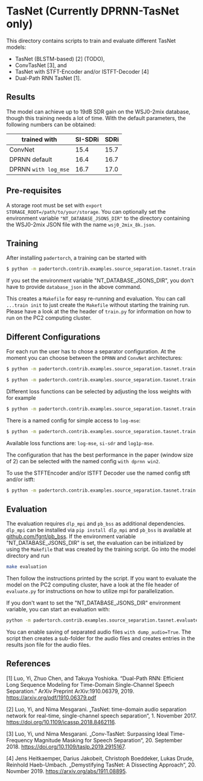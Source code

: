TasNet (Currently DPRNN-TasNet only)
=============

This directory contains scripts to train and evaluate different TasNet models:
 - TasNet (BLSTM-based) [2] (TODO),
 - ConvTasNet [3], and
 - TasNet with STFT-Encoder and/or ISTFT-Decoder [4]
 - Dual-Path RNN TasNet [1].

Results
-------

The model can achieve up to 19dB SDR gain on the WSJ0-2mix database, though this training needs a lot of time.
With the default parameters, the following numbers can be obtained:

| trained with  | SI-SDRi  | SDRi  |
|---|---|---|
| ConvNet        | 15.4       |   15.7   |
| DPRNN default  | 16.4  | 16.7  |
| DPRNN `with log_mse`  | 16.7  | 17.0  |

Pre-requisites
--------------
A storage root must be set with `export STORAGE_ROOT=/path/to/your/storage`.
You can optionally set the environment variable `"NT_DATABASE_JSONS_DIR"` to the directory containing the WSJ0-2mix JSON file with the name `wsj0_2mix_8k.json`.


Training
--------

After installing `padertorch`, a training can be started with

```bash
$ python -m padertorch.contrib.examples.source_separation.tasnet.train with dprnn database_json="${PATH_TO_YOUR_DATABASE_JSON}"
```

If you set the environment variable "NT_DATABASE_JSONS_DIR", you don't have to provide `database_json` in the above command.

This creates a `Makefile` for easy re-running and evaluation. 
You can call `...train init` to just create the `Makefile` without starting the training run.
Please have a look at the the header of `train.py` for information on how to run on the PC2 computing cluster. 

Different Configurations
------------------------

For each run the user has to chose a separator configuration. At the moment you can choose between the `DPRNN` and `ConvNet` architectures:
```bash
$ python -m padertorch.contrib.examples.source_separation.tasnet.train with database_json="${PATH_TO_YOUR_DATABASE_JSON}" dprnn
```

```bash
$ python -m padertorch.contrib.examples.source_separation.tasnet.train with database_json="${PATH_TO_YOUR_DATABASE_JSON}" convnet
```


Different loss functions can be selected by adjusting the loss weights with for example

```bash
$ python -m padertorch.contrib.examples.source_separation.tasnet.train with database_json="${PATH_TO_YOUR_DATABASE_JSON}" dprnn trainer.loss_weights.log-mse=1 trainer.loss_weights.si-sdr=0
```

There is a named config for simple access to `log-mse`:

```bash
$ python -m padertorch.contrib.examples.source_separation.tasnet.train with database_json="${PATH_TO_YOUR_DATABASE_JSON}" dprnn log_mse
```

Available loss functions are: `log-mse`, `si-sdr` and `log1p-mse`.

The configuration that has the best performance in the paper (window size of 2) can be selected with the named config `with dprnn win2`.

To use the STFTEncoder and/or ISTFT Decoder use the named config stft and/or istft:
```bash
$ python -m padertorch.contrib.examples.source_separation.tasnet.train with database_json="${PATH_TO_YOUR_DATABASE_JSON}" dprnn stft istft
```

Evaluation
----------

The evaluation requires `dlp_mpi` and `pb_bss` as additional dependencies.
`dlp_mpi` can be installed via `pip install dlp_mpi` and `pb_bss` is available at [github.com/fgnt/pb_bss](github.com/fgnt/pb_bss).
If the environment variable "NT_DATABASE_JSONS_DIR" is set, the evaluation can be initialized by using the `Makefile` that was created by the training script.
Go into the model directory and run

```bash
make evaluation
```

Then follow the instructions printed by the script.
If you want to evaluate the model on the PC2 computing cluster, have a look at the file header of `evaluate.py` for instructions on how to utilize mpi for parallelization.

If you don't want to set the "NT_DATABASE_JSONS_DIR" environment variable, you can start an evaluation with:

```bash
python -m padertorch.contrib.examples.source_separation.tasnet.evaluate with model_path="<path/to/the/model>" database_json="<path/to/the/database/json>"
```

You can enable saving of separated audio files `with dump_audio=True`. 
The script then creates a sub-folder for the audio files and creates entries in the results json file for the audio files.

References
----------

  [1] Luo, Yi, Zhuo Chen, and Takuya Yoshioka. “Dual-Path RNN: Efficient
        Long Sequence Modeling for Time-Domain Single-Channel Speech
        Separation.” ArXiv Preprint ArXiv:1910.06379, 2019.
        https://arxiv.org/pdf/1910.06379.pdf
  
  [2] Luo, Yi, and Nima Mesgarani. „TasNet: time-domain audio separation network for real-time, single-channel speech separation“, 1. November 2017. https://doi.org/10.1109/icassp.2018.8462116.
  
  [3] Luo, Yi, und Nima Mesgarani. „Conv-TasNet: Surpassing Ideal Time-Frequency Magnitude Masking for Speech Separation“, 20. September 2018. https://doi.org/10.1109/taslp.2019.2915167.

  [4] Jens Heitkaemper, Darius Jakobeit, Christoph Boeddeker, Lukas Drude, Reinhold Haeb-Umbach. „Demystifying TasNet: A Dissecting Approach“, 20. Novmber 2019. https://arxiv.org/abs/1911.08895.

